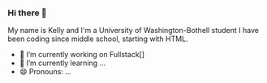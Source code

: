 ### Hi there 👋

<!--
**kcc343/kcc343** is a ✨ _special_ ✨ repository because its `README.md` (this file) appears on your GitHub profile.

Here are some ideas to get you started:

- 🔭 I’m currently working on ...
- 🌱 I’m currently learning ...
- 👯 I’m looking to collaborate on ...
- 🤔 I’m looking for help with ...
- 💬 Ask me about ...
- 📫 How to reach me: ...
- 😄 Pronouns: ...
- ⚡ Fun fact: ...
-->

My name is Kelly and I'm a University of Washington-Bothell student I have been coding since middle school, starting with HTML.
- 🔭 I’m currently working on Fullstack[]
- 🌱 I’m currently learning ...
- 😄 Pronouns: ...
